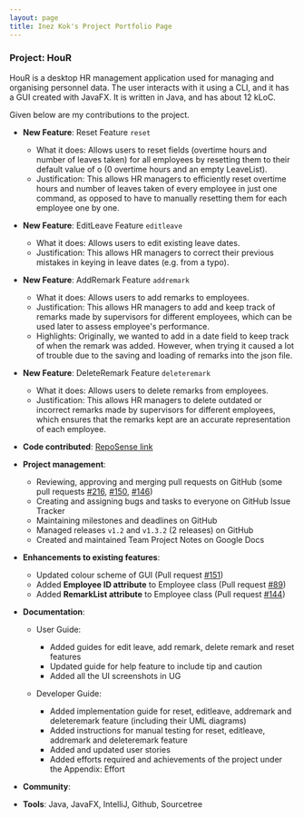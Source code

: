 ```yaml
---
layout: page
title: Inez Kok's Project Portfolio Page
---
```


### Project: HouR

HouR is a desktop HR management application used for managing and organising personnel data.
The user interacts with it using a CLI, and it has a GUI created with JavaFX.
It is written in Java, and has about 12 kLoC.

Given below are my contributions to the project.

* **New Feature**: Reset Feature `reset`
    * What it does: Allows users to reset fields (overtime hours and number of leaves taken) for all employees by resetting them to their default value of o (0 overtime hours and an empty LeaveList).
    * Justification: This allows HR managers to efficiently reset overtime hours and number of leaves taken of every employee in just one command, as opposed to have to manually resetting them for each employee one by one.

* **New Feature**: EditLeave Feature `editleave`
  * What it does: Allows users to edit existing leave dates.
  * Justification: This allows HR managers to correct their previous mistakes in keying in leave dates (e.g. from a typo).

* **New Feature**: AddRemark Feature `addremark`
  * What it does: Allows users to add remarks to employees.
  * Justification: This allows HR managers to add and keep track of remarks made by supervisors for different employees, which can be used later to assess employee's performance.
  * Highlights: Originally, we wanted to add in a date field to keep track of when the remark was added. However, when trying it caused a lot of trouble due to the saving and loading of remarks into the json file.

* **New Feature**: DeleteRemark Feature `deleteremark`
  * What it does: Allows users to delete remarks from employees.
  * Justification: This allows HR managers to delete outdated or incorrect remarks made by supervisors for different employees, which ensures that the remarks kept are an accurate representation of each employee.

* **Code contributed**: [RepoSense link](https://nus-cs2103-ay2324s1.github.io/tp-dashboard/?search=inezkok&breakdown=true)

* **Project management**:
  * Reviewing, approving and merging pull requests on GitHub (some pull requests [#216](https://github.com/AY2324S1-CS2103T-W12-1/tp/pull/216), [#150](https://github.com/AY2324S1-CS2103T-W12-1/tp/pull/150), [#146](https://github.com/AY2324S1-CS2103T-W12-1/tp/pull/146))
  * Creating and assigning bugs and tasks to everyone on GitHub Issue Tracker
  * Maintaining milestones and deadlines on GitHub
  * Managed releases `v1.2` and `v1.3.2` (2 releases) on GitHub
  * Created and maintained Team Project Notes on Google Docs

* **Enhancements to existing features**:
  * Updated colour scheme of GUI (Pull request [#151](https://github.com/AY2324S1-CS2103T-W12-1/tp/pull/151))
  * Added **Employee ID attribute** to Employee class (Pull request [#89](https://github.com/AY2324S1-CS2103T-W12-1/tp/pull/89))
  * Added **RemarkList attribute** to Employee class (Pull request [#144](https://github.com/AY2324S1-CS2103T-W12-1/tp/pull/144))

* **Documentation**:
    * User Guide:
      * Added guides for edit leave, add remark, delete remark and reset features
      * Updated guide for help feature to include tip and caution
      * Added all the UI screenshots in UG

    * Developer Guide:
      * Added implementation guide for reset, editleave, addremark and deleteremark feature (including their UML diagrams)
      * Added instructions for manual testing for reset, editleave, addremark and deleteremark feature
      * Added and updated user stories
      * Added efforts required and achievements of the project under the Appendix: Effort

* **Community**:

* **Tools**: Java, JavaFX, IntelliJ, Github, Sourcetree
